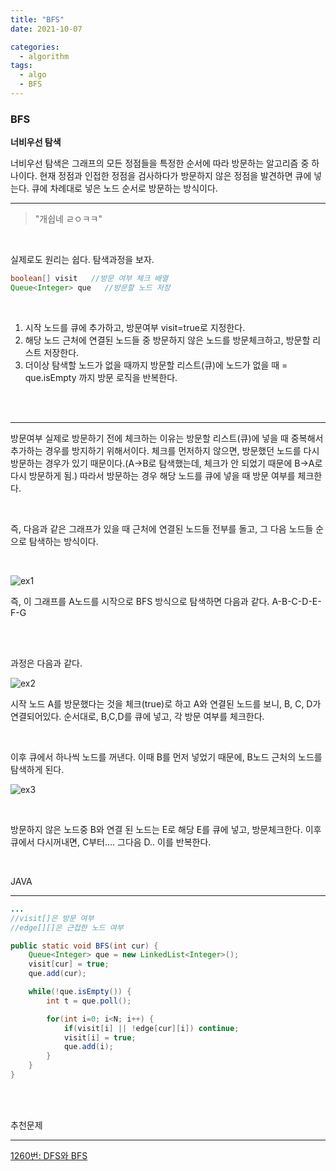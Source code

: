 ```yaml
---
title: "BFS"
date: 2021-10-07

categories:
  - algorithm
tags:
  - algo
  - BFS
---
```


### BFS

**너비우선 탐색**

너비우선 탐색은 그래프의 모든 정점들을 특정한 순서에 따라 방문하는 알고리즘 중 하나이다. 현재 정점과 인접한 정점을 검사하다가 방문하지 않은 정점을 발견하면 큐에 넣는다. 큐에 차례대로 넣은 노드 순서로 방문하는 방식이다.

---


>"개쉽네 ㄹㅇㅋㅋ"
<br>


실제로도 원리는 쉽다. 탐색과정을 보자.
<br>

```java
boolean[] visit   //방문 여부 체크 배열
Queue<Integer> que   //방문할 노드 저장
```

<br>

1. 시작 노드를 큐에 추가하고, 방문여부 visit=true로 지정한다.
2. 해당 노드 근처에 연결된 노드들 중 방문하지 않은 노드를 방문체크하고, 방문할 리스트 저장한다.
3. 더이상 탐색할 노드가 없을 때까지 방문할 리스트(큐)에 노드가 없을 때 = que.isEmpty 까지 방문 로직을 반복한다.

<br>
<br>

---

방문여부 실제로 방문하기 전에 체크하는 이유는 방문할 리스트(큐)에 넣을 때 중복해서 추가하는 경우를 방지하기 위해서이다. 체크를 먼저하지 않으면, 방문했던 노드를 다시 방문하는 경우가 있기 때문이다.(A→B로 탐색했는데, 체크가 안 되었기 때문에 B→A로 다시 방문하게 됨.) 따라서 방문하는 경우 해당 노드를 큐에 넣을 때 방문 여부를 체크한다.

<br>

즉, 다음과 같은 그래프가 있을 때 근처에 연결된 노드들 전부를 돌고, 그 다음 노드들 순으로 탐색하는 방식이다.

<br>

![ex1](https://user-images.githubusercontent.com/47859845/136342235-85d6f7e0-8fcb-4e3c-9a2a-b2b2ef3abb05.png)

즉, 이 그래프를 A노드를 시작으로 BFS 방식으로 탐색하면 다음과 같다. A-B-C-D-E-F-G

<br>
<br>

과정은 다음과 같다.

![ex2](https://user-images.githubusercontent.com/47859845/136342501-0bd51d1d-c569-4cf8-85f8-cbf6d4dca256.png)


시작 노드 A를 방문했다는 것을 체크(true)로 하고 A와 연결된 노드를 보니, B, C, D가 연결되어있다. 순서대로, B,C,D를 큐에 넣고, 각 방문 여부를 체크한다.

<br>

이후 큐에서 하나씩 노드를 꺼낸다. 이때 B를 먼저 넣었기 때문에, B노드 근처의 노드를 탐색하게 된다.
<br>

![ex3](https://user-images.githubusercontent.com/47859845/136342590-959c07cf-8791-47e0-b792-10853bd5413f.png)

<br>

방문하지 않은 노드중 B와 연결 된 노드는 E로 해당 E를 큐에 넣고, 방문체크한다. 이후 큐에서 다시꺼내면, C부터.... 그다음 D.. 이를 반복한다.

<br>

JAVA

---

```java
...
//visit[]은 방문 여부
//edge[][]은 근접한 노드 여부

public static void BFS(int cur) {
	Queue<Integer> que = new LinkedList<Integer>();
	visit[cur] = true;
	que.add(cur);

	while(!que.isEmpty()) {
		int t = que.poll();

		for(int i=0; i<N; i++) {
			if(visit[i] || !edge[cur][i]) continue;
			visit[i] = true;
			que.add(i);
		}
	}
}
```
<br><br>

추천문제

---

[1260번: DFS와 BFS](https://www.acmicpc.net/problem/1260)

<br><br>